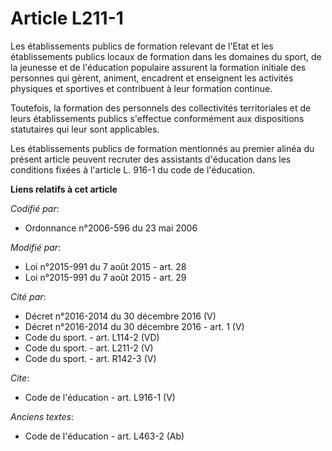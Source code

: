 # Article L211-1

Les établissements publics de formation relevant de l'Etat et les établissements publics locaux de formation dans les
domaines du sport, de la jeunesse et de l'éducation populaire assurent la formation initiale des personnes qui gèrent,
animent, encadrent et enseignent les activités physiques et sportives et contribuent à leur formation continue. 

Toutefois, la formation des personnels des collectivités territoriales et de leurs établissements publics s'effectue
conformément aux dispositions statutaires qui leur sont applicables. 

Les établissements publics de formation mentionnés au premier alinéa du présent article peuvent recruter des assistants
d'éducation dans les conditions fixées à l'article L. 916-1 du code de l'éducation.

**Liens relatifs à cet article**

_Codifié par_:

  - Ordonnance n°2006-596 du 23 mai 2006

_Modifié par_:

  - Loi n°2015-991 du 7 août 2015 - art. 28
  - Loi n°2015-991 du 7 août 2015 - art. 29

_Cité par_:

  - Décret n°2016-2014 du 30 décembre 2016 (V)
  - Décret n°2016-2014 du 30 décembre 2016 - art. 1 (V)
  - Code du sport. - art. L114-2 (VD)
  - Code du sport. - art. L211-2 (V)
  - Code du sport. - art. R142-3 (V)

_Cite_:

  - Code de l'éducation - art. L916-1 (V)

_Anciens textes_:

  - Code de l'éducation - art. L463-2 (Ab)
